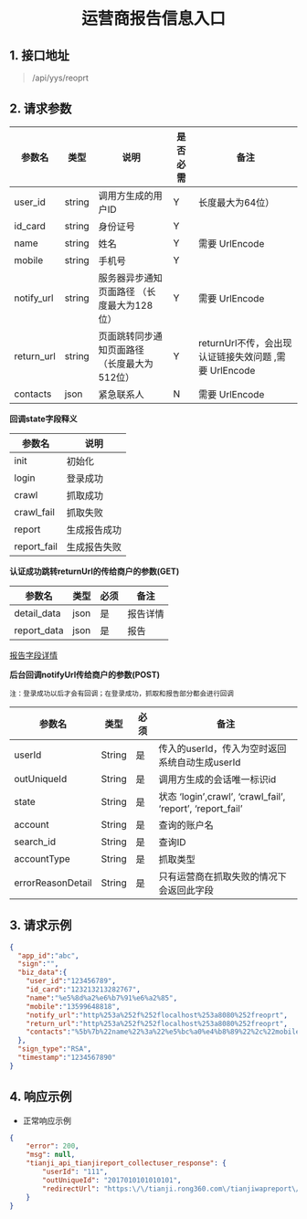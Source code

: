 # <center><span id="运营商报告信息入口">运营商报告信息入口</span></center>


## 1. 接口地址
 > /api/yys/reoprt

## 2. 请求参数
| 参数名 | 类型 | 说明 | 是否必需 | 备注 |
| --| -- | -- | -- | -- |
| user_id    | string | 调用方生成的用户ID                 | Y |长度最大为64位）  |
| id_card    | string | 身份证号                                              		     | Y |  |
| name       | string | 姓名 						     | Y | 需要 UrlEncode |
| mobile     | string | 手机号 						 | Y |  |
| notify_url | string | 服务器异步通知页面路径 （长度最大为128位）     | Y | 需要 UrlEncode |
| return_url | string | 页面跳转同步通知页面路径 （长度最大为512位）| Y | returnUrl不传，会出现认证链接失效问题 ,需要 UrlEncode  |
| contacts   | json   | 紧急联系人 						 | N | 需要 UrlEncode|

**回调state字段释义**

| 参数名 |  说明 | 
| -- |  -- |
| init | 初始化 |  
| login   | 登录成功 |  
| crawl | 抓取成功 |  
| crawl_fail | 抓取失败 | 
| report | 生成报告成功 |  
| report_fail | 生成报告失败 | 


**认证成功跳转returnUrl的传给商户的参数(GET)**

| 参数名 | 类型 | 必须 | 备注 |
| -- | -- | -- | -- |
| detail_data     | json | 是 | 报告详情 |
| report_data     | json | 是  | 报告|

[报告字段详情](运营商/报告字段详情.xlsx)
 

**后台回调notifyUrl传给商户的参数(POST)**

`注：登录成功以后才会有回调；在登录成功，抓取和报告部分都会进行回调`

| 参数名 | 类型 | 必须 | 备注 |
| -- | -- | -- | -- |
| userId     | String | 是 | 传入的userId，传入为空时返回系统自动生成userId |
| outUniqueId     | String | 是  | 调用方生成的会话唯一标识id|
| state    | String | 是   |状态 ‘login’,crawl’, ‘crawl_fail’, ‘report’, ‘report_fail’  |
| account    | String | 是   |查询的账户名 |
| search_id    | String | 是   |查询ID |
| accountType    | String | 是   |抓取类型 |
| errorReasonDetail    | String | 是   |只有运营商在抓取失败的情况下会返回此字段 |

## 3. 请求示例
```json
{
  "app_id":"abc",
  "sign":"",
  "biz_data":{
  	"user_id":"123456789",
    "id_card":"123213213282767",
    "name":"%e5%8d%a2%e6%b7%91%e6%a2%85",
    "mobile":"13599648818",
    "notify_url":"http%253a%252f%252flocalhost%253a8080%252freoprt",
    "return_url":"http%253a%252f%252flocalhost%253a8080%252freoprt",
    "contacts":"%5b%7b%22name%22%3a%22%e5%bc%a0%e4%b8%89%22%2c%22mobile%22%3a%221300000000%22%7d%2c%7b%22name%22%3a%22%e6%9d%8e%e5%9b%9b%22%2c%22mobile%22%3a%221300000001%22%7d%5d"
  },
  "sign_type":"RSA",
  "timestamp":"1234567890"
}
```
## 4. 响应示例
* 正常响应示例 
```json
{
    "error": 200,
    "msg": null,
    "tianji_api_tianjireport_collectuser_response": {
        "userId": "111",
        "outUniqueId": "2017010101010101",
        "redirectUrl": "https:\/\/tianji.rong360.com\/tianjiwapreport\/login?data=nD%2BRaNTUBXKJrM1QPpIetAWrE6MrA%2BY3XsXV8RBRpXZXdp06yTMhd0V1KE9SchzHipT4gpfaQwEf%2BsXY4xc6nnAJVyarKpEFvbUWa9C8fv5WShWEBB1oG8T%2F0aVEm6njtUf38I2VKVz08gA%2FoX8l4jppFCkZpAeuu6%2FPwZaMuDoLMqzLvojCh%2BE2v%2FompiO%2FACR73S7wE9yjiap19CiCaPz4T%2BDl2aBZddtuQxKz5iU%3D"
    }
}
```
